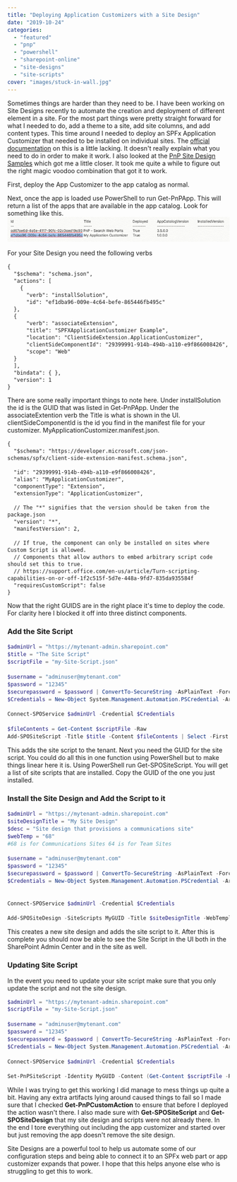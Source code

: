 ```yaml
---
title: "Deploying Application Customizers with a Site Design"
date: "2019-10-24"
categories: 
  - "featured"
  - "pnp"
  - "powershell"
  - "sharepoint-online"
  - "site-designs"
  - "site-scripts"
cover: "images/stuck-in-wall.jpg"
---
```


Sometimes things are harder than they need to be. I have been working on Site Designs recently to automate the creation and deployment of different element in a site. For the most part things were pretty straight forward for what I needed to do, add a theme to a site, add site columns, and add content types. This time around I needed to deploy an SPFx Application Customizer that needed to be installed on individual sites. The [official documentation](https://docs.microsoft.com/en-us/sharepoint/dev/declarative-customization/site-design-json-schema#register-an-extension) on this is a little lacking. It doesn't really explain what you need to do in order to make it work. I also looked at the [PnP Site Design Samples](https://github.com/SharePoint/sp-dev-site-scripts/tree/master/samples/site-register-spfx-extension) which got me a little closer. It took me quite a while to figure out the right magic voodoo combination that got it to work.

First, deploy the App Customizer to the app catalog as normal.

Next, once the app is loaded use PowerShell to run Get-PnPApp. This will return a list of the apps that are available in the app catalog. Look for something like this.  
![](images/screen-shot-2019-10-24-at-5.44.30-pm.png)

For your Site Design you need the following verbs  

```
{
  "$schema": "schema.json",
  "actions": [
    {
      "verb": "installSolution",
      "id": "ef1dba96-009e-4c64-befe-865446fb495c"
  },
  {
      "verb": "associateExtension",
      "title": "SPFXApplicationCustomizer Example",
      "location": "ClientSideExtension.ApplicationCustomizer",
      "clientSideComponentId": "29399991-914b-494b-a110-e9f866008426",
      "scope": "Web"
  }
  ],
  "bindata": { },
  "version": 1
}
```

There are some really important things to note here. Under installSolution the id is the GUID that was listed in Get-PnPApp. Under the associateExtention verb the Title is what is shown in the UI. clientSideComponentId is the id you find in the manifest file for your customizer. MyApplicationCustomizer.manifest.json.

```
{
  "$schema": "https://developer.microsoft.com/json-schemas/spfx/client-side-extension-manifest.schema.json",

  "id": "29399991-914b-494b-a110-e9f866008426",
  "alias": "MyApplicationCustomizer",
  "componentType": "Extension",
  "extensionType": "ApplicationCustomizer",

  // The "*" signifies that the version should be taken from the package.json
  "version": "*",
  "manifestVersion": 2,

  // If true, the component can only be installed on sites where Custom Script is allowed.
  // Components that allow authors to embed arbitrary script code should set this to true.
  // https://support.office.com/en-us/article/Turn-scripting-capabilities-on-or-off-1f2c515f-5d7e-448a-9fd7-835da935584f
  "requiresCustomScript": false
}

```

Now that the right GUIDS are in the right place it's time to deploy the code. For clarity here I blocked it off into three distinct components.

### Add the Site Script

```powershell
$adminUrl = "https://mytenant-admin.sharepoint.com"
$title = "The Site Script"
$scriptFile = "my-Site-Script.json"

$username = "adminuser@mytenant.com"
$password = "12345"
$securepassword = $password | ConvertTo-SecureString -AsPlainText -Force
$Credentials = New-Object System.Management.Automation.PSCredential -ArgumentList $username, $securepassword

Connect-SPOService $adminUrl -Credential $Credentials

$fileContents = Get-Content $scriptFile -Raw
Add-SPOSiteScript -Title $title -Content $fileContents | Select -First 1 Id 

```

This adds the site script to the tenant. Next you need the GUID for the site script. You could do all this in one function using PowerShell but to make things linear here it is. Using PowerShell run Get-SPOSiteScript. You will get a list of site scripts that are installed. Copy the GUID of the one you just installed.

### Install the Site Design and Add the Script to it

```powershell
$adminUrl = "https://mytenant-admin.sharepoint.com"
$siteDesignTitle = "My Site Design"
$desc = "Site design that provisions a communications site"
$webTemp = "68"
#68 is for Communications Sites 64 is for Team Sites

$username = "adminuser@mytenant.com"
$password = "12345"
$securepassword = $password | ConvertTo-SecureString -AsPlainText -Force
$Credentials = New-Object System.Management.Automation.PSCredential -ArgumentList $username, $securepassword


Connect-SPOService $adminUrl -Credential $Credentials

Add-SPOSiteDesign -SiteScripts MyGUID -Title $siteDesignTitle -WebTemplate $webTemp -Description $desc

```

This creates a new site design and adds the site script to it. After this is complete you should now be able to see the Site Script in the UI both in the SharePoint Admin Center and in the site as well.

### Updating Site Script

In the event you need to update your site script make sure that you only update the script and not the site design.

```powershell
$adminUrl = "https://mytenant-admin.sharepoint.com"
$scriptFile = "my-Site-Script.json"

$username = "adminuser@mytenant.com"
$password = "12345"
$securepassword = $password | ConvertTo-SecureString -AsPlainText -Force
$Credentials = New-Object System.Management.Automation.PSCredential -ArgumentList $username, $securepassword

Connect-SPOService $adminUrl -Credential $Credentials

Set-PnPSiteScript -Identity MyGUID -Content (Get-Content $scriptFile -Raw)
```

While I was trying to get this working I did manage to mess things up quite a bit. Having any extra artifacts lying around caused things to fail so I made sure that I checked **Get-PnPCustomAction** to ensure that before I deployed the action wasn't there. I also made sure with **Get-SPOSiteScript** and **Get-SPOSiteDesign** that my site design and scripts were not already there. In the end I tore everything out including the app customizer and started over but just removing the app doesn't remove the site design.

Site Designs are a powerful tool to help us automate some of our configuration steps and being able to connect it to an SPFx web part or app customizer expands that power. I hope that this helps anyone else who is struggling to get this to work.
